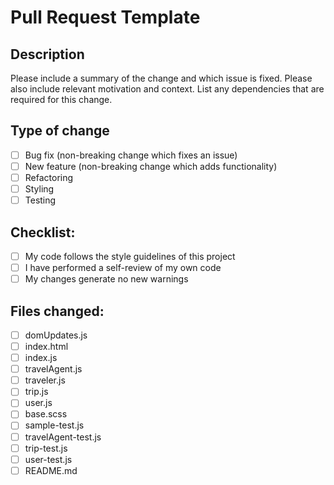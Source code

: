 # Pull Request Template

## Description

Please include a summary of the change and which issue is fixed. Please also include relevant motivation and context. List any dependencies that are required for this change.

## Type of change

- [ ] Bug fix (non-breaking change which fixes an issue)
- [ ] New feature (non-breaking change which adds functionality)
- [ ] Refactoring
- [ ] Styling
- [ ] Testing

## Checklist:

- [ ] My code follows the style guidelines of this project
- [ ] I have performed a self-review of my own code
- [ ] My changes generate no new warnings

## Files changed:

- [ ] domUpdates.js
- [ ] index.html
- [ ] index.js
- [ ] travelAgent.js
- [ ] traveler.js
- [ ] trip.js
- [ ] user.js
- [ ] base.scss
- [ ] sample-test.js
- [ ] travelAgent-test.js
- [ ] trip-test.js
- [ ] user-test.js
- [ ] README.md
